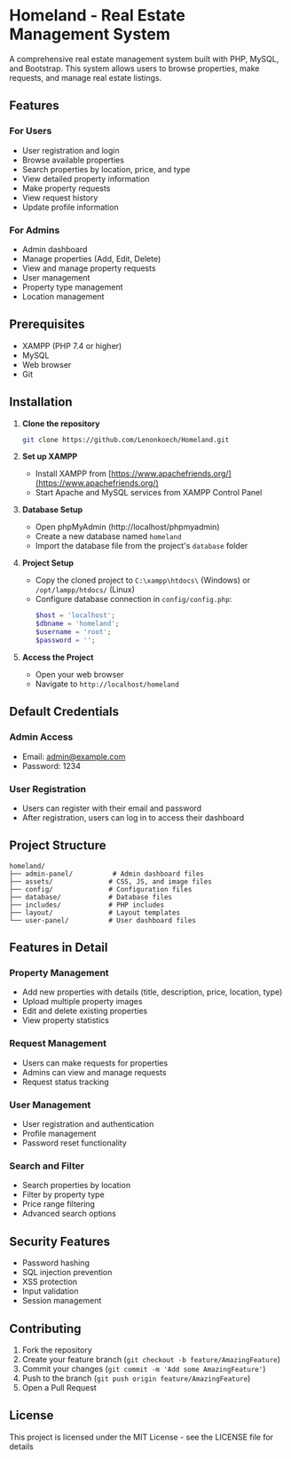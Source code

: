 # Homeland - Real Estate Management System

A comprehensive real estate management system built with PHP, MySQL, and Bootstrap. This system allows users to browse properties, make requests, and manage real estate listings.

## Features

### For Users
- User registration and login
- Browse available properties
- Search properties by location, price, and type
- View detailed property information
- Make property requests
- View request history
- Update profile information

### For Admins
- Admin dashboard
- Manage properties (Add, Edit, Delete)
- View and manage property requests
- User management
- Property type management
- Location management

## Prerequisites

- XAMPP (PHP 7.4 or higher)
- MySQL
- Web browser
- Git

## Installation

1. **Clone the repository**
   ```bash
   git clone https://github.com/Lenonkoech/Homeland.git
   ```

2. **Set up XAMPP**
   - Install XAMPP from [https://www.apachefriends.org/](https://www.apachefriends.org/)
   - Start Apache and MySQL services from XAMPP Control Panel

3. **Database Setup**
   - Open phpMyAdmin (http://localhost/phpmyadmin)
   - Create a new database named `homeland`
   - Import the database file from the project's `database` folder

4. **Project Setup**
   - Copy the cloned project to `C:\xampp\htdocs\` (Windows) or `/opt/lampp/htdocs/` (Linux)
   - Configure database connection in `config/config.php`:
     ```php
     $host = 'localhost';
     $dbname = 'homeland';
     $username = 'root';
     $password = '';
     ```

5. **Access the Project**
   - Open your web browser
   - Navigate to `http://localhost/homeland`

## Default Credentials

### Admin Access
- Email: admin@example.com
- Password: 1234

### User Registration
- Users can register with their email and password
- After registration, users can log in to access their dashboard

## Project Structure

```
homeland/
├── admin-panel/          # Admin dashboard files
├── assets/              # CSS, JS, and image files
├── config/              # Configuration files
├── database/            # Database files
├── includes/            # PHP includes
├── layout/              # Layout templates
└── user-panel/          # User dashboard files
```

## Features in Detail

### Property Management
- Add new properties with details (title, description, price, location, type)
- Upload multiple property images
- Edit and delete existing properties
- View property statistics

### Request Management
- Users can make requests for properties
- Admins can view and manage requests
- Request status tracking

### User Management
- User registration and authentication
- Profile management
- Password reset functionality

### Search and Filter
- Search properties by location
- Filter by property type
- Price range filtering
- Advanced search options

## Security Features

- Password hashing
- SQL injection prevention
- XSS protection
- Input validation
- Session management

## Contributing

1. Fork the repository
2. Create your feature branch (`git checkout -b feature/AmazingFeature`)
3. Commit your changes (`git commit -m 'Add some AmazingFeature'`)
4. Push to the branch (`git push origin feature/AmazingFeature`)
5. Open a Pull Request

## License

This project is licensed under the MIT License - see the LICENSE file for details
